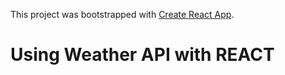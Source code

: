 This project was bootstrapped with [Create React App](https://github.com/facebook/create-react-app).

# Using Weather API with REACT
